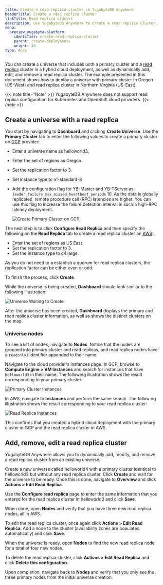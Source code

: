 ```yaml
---
title: Create a read replica cluster in YugabyteDB Anywhere
headerTitle: Create a read replica cluster
linkTitle: Read replica cluster
description: Use YugabyteDB Anywhere to create a read replica cluster.
menu:
  preview_yugabyte-platform:
    identifier: create-read-replica-cluster
    parent: create-deployments
    weight: 40
type: docs
---
```


You can create a universe that includes both a primary cluster and a [read replica](../../../architecture/docdb-replication/read-replicas/) cluster in a hybrid cloud deployment, as well as dynamically add, edit, and remove a read replica cluster. The example presented in this document shows how to deploy a universe with primary cluster in Oregon (US-West) and read replica cluster in Northern Virginia (US-East).

{{< note title="Note" >}}
YugabyteDB Anywhere does not support read replica configuration for Kubernetes and OpenShift cloud providers.
{{< /note >}}

## Create a universe with a read replica

You start by navigating to **Dashboard** and clicking **Create Universe**. Use the **Primary Cluster** tab to enter the following values to create a primary cluster on [GCP](../../configure-yugabyte-platform/set-up-cloud-provider/gcp/) provider:

- Enter a universe name as helloworld3.
- Enter the set of regions as Oregon.
- Set the replication factor to 3.
- Set instance type to n1-standard-8
- Add the configuration flag for YB-Master and YB-TServer as `leader_failure_max_missed_heartbeat_periods` 10. As the data is globally replicated, remote procedure call (RPC) latencies are higher. You can use this flag to increase the failure detection interval in such a high-RPC latency deployment.

  ![Create Primary Cluster on GCP](/images/ee/primary-cluster-creation.png)

The next step is to click **Configure Read Replica** and then specify the following on the **Read Replica** tab to create a read replica cluster on [AWS](../../configure-yugabyte-platform/set-up-cloud-provider/aws/):

- Enter the set of regions as US East.
- Set the replication factor to 3.
- Set the instance type to c4.large.

As you do not need to a establish a quorum for read replica clusters, the replication factor can be either even or odd.

To finish the process, click **Create**.

While the universe is being created, **Dashboard** should look similar to the following illustration:

![Universe Waiting to Create](/images/ee/universe-waiting.png)

After the universe has been created, **Dashboard** displays the primary and read replica cluster information, as well as shows the distinct clusters on the map.

### Universe nodes

To see a list of nodes, navigate to **Nodes**. Notice that the nodes are grouped into primary cluster and read replicas, and read replica nodes have a `readonly1` identifier appended to their name.

Navigate to the cloud provider's instances page. In GCP, browse to **Compute Engine > VM Instances** and search for instances that have `helloworld3` in their name. The following illustration shows the result corresponding to your primary cluster:

![Primary Cluster Instances](/images/ee/gcp-node-list.png)

In AWS, navigate to **Instances** and perform the same search. The following illustration shows the result corresponding to your read replica cluster:

![Read Replica Instances](/images/ee/aws-node-list.png)

This confirms that you created a hybrid cloud deployment with the primary cluster in GCP and the read replica cluster in AWS.

## Add, remove, edit a read replica cluster

YugabyteDB Anywhere allows you to dynamically add, modify, and remove a read replica cluster from an existing universe.

Create a new universe called helloworld4 with a primary cluster identical to helloworld3 but without any read replica cluster. Click **Create** and wait for the universe to be ready. Once this is done, navigate to **Overview** and click **Actions > Edit Read Replica**.

Use the **Configure read replica** page to enter the same information that you entered for the read replica cluster in helloworld3 and click **Save**.

When done, open **Nodes** and verify that you have three new read replica nodes, all in AWS.

To edit the read replica cluster, once again click **Actions > Edit Read Replica**. Add a node to the cluster (availability zones are populated automatically) and click **Save**.

When the universe is ready, open **Nodes** to find the new read replica node for a total of four new nodes.

To delete the read replica cluster, click **Actions > Edit Read Replica** and click **Delete this configuration**.

Upon completion, navigate back to **Nodes** and verify that you only see the three primary nodes from the initial universe creation.
